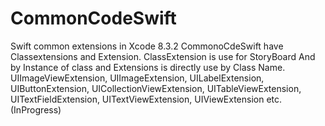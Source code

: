# CommonCodeSwift
Swift common extensions in Xcode 8.3.2
CommonoCdeSwift have Classextensions and Extension.
ClassExtension is use for StoryBoard And by Instance of class and Extensions is directly use by Class Name.
 UIImageViewExtension, 
  UIImageExtension,
  UILabelExtension,
  UIButtonExtension,
  UICollectionViewExtension,
  UITableViewExtension,
  UITextFieldExtension,
  UITextViewExtension,
  UIViewExtension etc.(InProgress)
